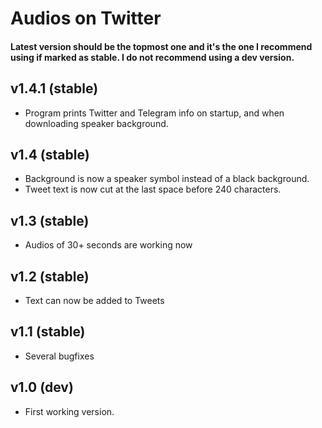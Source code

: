 # Audios on Twitter
#### Latest version should be the topmost one and it's the one I recommend using if marked as stable. I do not recommend using a dev version.

## v1.4.1 (stable)
* Program prints Twitter and Telegram info on startup, and when downloading speaker background.

## v1.4 (stable)
* Background is now a speaker symbol instead of a black background.
* Tweet text is now cut at the last space before 240 characters.

## v1.3 (stable)
* Audios of 30+ seconds are working now

## v1.2 (stable)

* Text can now be added to Tweets

## v1.1 (stable)

* Several bugfixes

## v1.0 (dev)

* First working version.